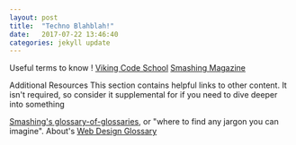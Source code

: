 ```yaml
---
layout: post
title:  "Techno Blahblah!"
date:   2017-07-22 13:46:40
categories: jekyll update
---
```

Useful terms to know ! 
[Viking Code School](http://www.vikingcodeschool.com/web-development-basics/terms-to-know)
[Smashing Magazine](https://www.smashingmagazine.com/2009/05/web-design-industry-jargon-glossary-and-resources/)

Additional Resources
This section contains helpful links to other content. It isn't required, so consider it supplemental for if you need to dive deeper into something

[Smashing's glossary-of-glossaries](https://www.smashingmagazine.com/2009/05/useful-glossaries-for-web-designers-and-developers/), or "where to find any jargon you can imagine".
About's [Web Design Glossary](https://www.thoughtco.com/web-design-glossary-3470711)


[jekyll]:      http://jekyllrb.com
[jekyll-gh]:   https://github.com/jekyll/jekyll
[jekyll-help]: https://github.com/jekyll/jekyll-help
